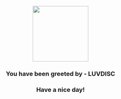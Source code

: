 <p align="center">
            <img src="https://raw.githubusercontent.com/PokeAPI/sprites/master/sprites/pokemon/370.png" width="150" height="150">
          </p>
          <h3 align="center">You have been greeted by - <b>LUVDISC</b></h3>
          <h3 align="center">Have a nice day!</h3>
